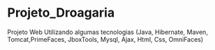 # Projeto_Droagaria
Projeto Web Utilizando algumas tecnologias (Java, Hibernate, Maven, Tomcat,PrimeFaces, JboxTools, Mysql, Ajax, Html, Css, OmniFaces)

    
